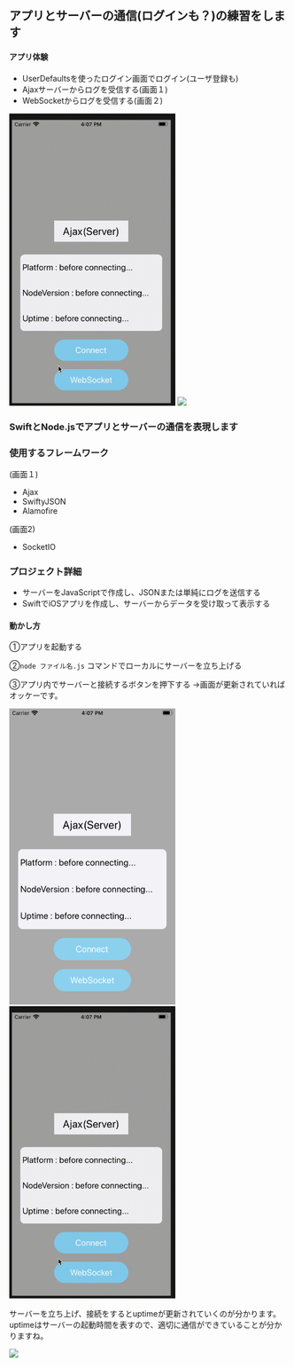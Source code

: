 ## アプリとサーバーの通信(ログインも？)の練習をします

#### アプリ体験
 - UserDefaultsを使ったログイン画面でログイン(ユーザ登録も)
 - Ajaxサーバーからログを受信する(画面１)
 - WebSocketからログを受信する(画面２)

<img src="assets/ajaxMovie.gif" width="300px"> <img src="assets/websocketStart.gif" width="300px">

### SwiftとNode.jsでアプリとサーバーの通信を表現します

### 使用するフレームワーク
(画面１)
 - Ajax
 - SwiftyJSON
 - Alamofire

(画面2)
 - SocketIO

### プロジェクト詳細
 - サーバーをJavaScriptで作成し、JSONまたは単純にログを送信する
 - SwiftでiOSアプリを作成し、サーバーからデータを受け取って表示する

#### 動かし方
①アプリを起動する

②```node ファイル名.js``` コマンドでローカルにサーバーを立ち上げる

③アプリ内でサーバーと接続するボタンを押下する
→画面が更新されていればオッケーです。

<img src="assets/ajaxOpenning.png" width="300px"> <img src="assets/ajaxMovie.gif" width="300px">

サーバーを立ち上げ、接続をするとuptimeが更新されていくのが分かります。
uptimeはサーバーの起動時間を表すので、適切に通信ができていることが分かりますね。

<img src="assets/websocketStart.gif" width="300px">
